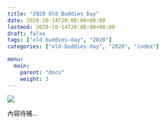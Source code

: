 ```yaml
---
title: "2020 Old Buddies Day"
date: 2020-10-14T20:00:00+08:00
lastmod: 2020-10-14T20:00:00+08:00
draft: false
tags: ["old-buddies-day", "2020"]
categories: ["old-buddies-day", "2020", "index"]

menu:
  main:
    parent: "docs"
    weight: 3
---
```


![](/post/2020-old-buddies-day-pic/2020-old-buddies-day-pic1.png)

內容待補...
